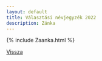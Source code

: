 ```yaml
---
layout: default
title: Választási névjegyzék 2022
description: Zánka
---
```


{% include Zaanka.html %}

[Vissza](./)
